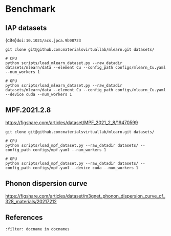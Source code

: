 # Benchmark

## IAP datasets

{cite}`doi:10.1021/acs.jpca.9b08723`

```shell
git clone git@github.com:materialsvirtuallab/mlearn.git datasets/

# CPU
python scripts/load_mlearn_dataset.py --raw_datadir datasets/mlearn/data --element Cu --config_path configs/mlearn_Cu.yaml --num_workers 1

# GPU
python scripts/load_mlearn_dataset.py --raw_datadir datasets/mlearn/data --element Cu --config_path configs/mlearn_Cu.yaml --device cuda --num_workers 1
```

## MPF.2021.2.8

<https://figshare.com/articles/dataset/MPF_2021_2_8/19470599>

```shell
git clone git@github.com:materialsvirtuallab/mlearn.git datasets/

# CPU
python scripts/load_mpf_dataset.py --raw_datadir datasets/ --config_path configs/mpf.yaml --num_workers 1

# GPU
python scripts/load_mpf_dataset.py --raw_datadir datasets/ --config_path configs/mpf.yaml --device cuda --num_workers 1
```

## Phonon dispersion curve

<https://figshare.com/articles/dataset/m3gnet_phonon_dispersion_curve_of_328_materials/20217212>

## References

```{bibliography}
:filter: docname in docnames
```

